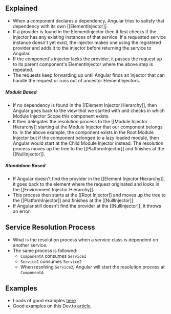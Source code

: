 ## Explained
- When a component declares a dependency, Angular tries to satisfy that dependency with its own [[ElementInjector]]. 
- If a provider is found in the ElementInjector then it first checks if the injector has any existing instances of that service. If a requested service instance doesn't yet exist, the injector makes one using the registered provider and adds it to the injector before returning the service to Angular.
- If the component's injector lacks the provider, it passes the request up to its parent component's ElementInjector where the above step is repeated.
- The requests keep forwarding up until Angular finds an injector that can handle the request or runs out of ancestor ElementInjectors.
##### Module Based
- If no dependency is found in the [[Element Injector Hierarchy]], then Angular goes back to the view that we started with and checks in which Module Injector Scope this component exists. 
- It then delegates the resolution process to the [[Module Injector Hierarchy]] starting at the Module Injector that our component belongs to. In the above example, the component exists in the Root Module Injector but if the component belonged to a lazy loaded module, then Angular would start at the Child Module Injector instead. The resolution process moves up the tree to the [[PlatformInjector]] and finishes at the [[NullInjector]].
##### Standalone Based
- If Angular doesn't find the provider in the [[Element Injector Hierarchy]], it goes back to the element where the request originated and looks in the [[Environment Injector Hierarchy]]. 
- This process then starts at the [[Root Injector]] and moves up the tree to the [[PlatformInjector]] and finishes at the [[NullInjector]].
- If Angular still doesn't find the provider at the [[NullInjector]], it throws an error.

## Service Resolution Process
- What is the resolution process when a service class is dependent on another service. 
- The same process is followed:
	- `ComponentA` consumes `Service1`
	- `Service1` consumes `Service2`
	- When resolving `Service2`, Angular will start the resolution process at `ComponentA`

## Examples
- Loads of good examples [here](https://dev.to/this-is-angular/how-angular-dependency-injection-works-under-the-hood-mln)
- Good examples on this Dev.to [article](https://dev.to/this-is-angular/how-angular-dependency-injection-works-under-the-hood-mln).

